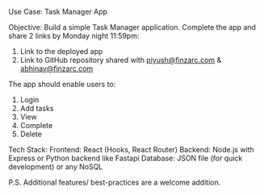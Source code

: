 Use Case: Task Manager App

Objective:
Build a simple Task Manager application.
Complete the app and share 2 links by Monday night 11:59pm:
1. Link to the deployed app
2. Link to GitHub repository shared with piyush@finzarc.com & abhinav@finzarc.com


The app should enable users to:
1. Login
2. Add tasks
3. View
4. Complete
5. Delete


Tech Stack:
Frontend: React (Hooks, React Router)
Backend: Node.js with Express or Python backend like Fastapi
Database: JSON file (for quick development) or any NoSQL

P.S. Additional features/ best-practices are a welcome addition.
